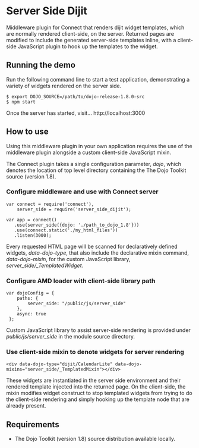 # Server Side Dijit

Middleware plugin for Connect that renders dijit widget templates, which are normally rendered client-side, on the server. 
Returned pages are modified to include the generated server-side templates inline, with a client-side JavaScript plugin 
to hook up the templates to the widget.

## Running the demo

Run the following command line to start a test application, demonstrating a variety of widgets rendered
on the server side. 

    $ export DOJO_SOURCE=/path/to/dojo-release-1.8.0-src
    $ npm start 

Once the server has started, visit...
http://localhost:3000

## How to use

Using this middleware plugin in your own application requires the use of the middleware plugin
alongside a custom client-side JavaScript mixin.

The Connect plugin takes a single configuration parameter, *dojo*, which denotes the location of top level
directory containing the The Dojo Toolkit source (version 1.8).

### Configure middleware and use with Connect server
    var connect = require('connect'),
        server_side = require('server_side_dijit');

    var app = connect()
       .use(server_side({dojo: './path_to_dojo_1.8'}))
       .use(connect.static('./my_html_files'))
       .listen(3000);

Every requested HTML page will be scanned for declaratively defined widgets, *data-dojo-type*, 
that also include the declarative mixin command, *data-dojo-mixin*, for the custom JavaScript library, *server_side/_TemplatedWidget*. 

### Configure AMD loader with client-side library path
    var dojoConfig = {
        paths: {
            server_side: "/public/js/server_side"
        },
        async: true
     };

Custom JavaScript library to assist server-side rendering is provided under *public/js/server_side* in the module source directory.

### Use client-side mixin to denote widgets for server rendering
    <div data-dojo-type="dijit/CalendarLite" data-dojo-mixins="server_side/_TemplatedMixin"></div>

These widgets are instantiated in the server side environment and their rendered template injected into the returned 
page. On the client-side, the mixin modifies widget construct to stop templated widgets from trying to 
do the client-side rendering and simply hooking up the template node that are already present.

## Requirements

* The Dojo Toolkit (version 1.8) source distribution available locally.
